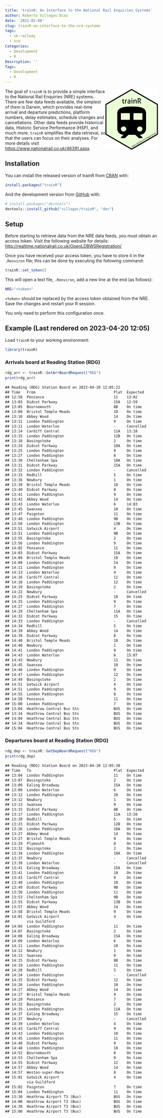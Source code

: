 ```yaml
---
title: 'trainR: An Interface to the National Rail Enquiries Systems'
author: Roberto Villegas-Diaz
date: '2021-02-08'
slug: trainR-an-interface-to-the-nre-systems
tags:
  - uk-railway
  - nre
Categories:
  - Development
  - R
Description: ''
Tags:
  - Development
  - R
---
```


<img src="https://raw.githubusercontent.com/villegar/trainR/main/inst/images/logo.png" alt="logo" align="right" height=200px/>

The goal of `trainR` is to provide a simple interface to the 
National Rail Enquiries (NRE) systems. There are few data feeds 
available, the simplest of them is Darwin, which provides real-time 
arrival and departure predictions, platform numbers, delay estimates, 
schedule changes and cancellations. Other data feeds provide historical 
data, Historic Service Performance (HSP), and much more. `trainR` 
simplifies the data retrieval, so that the users can focus on their 
analyses. For more details visit 
https://www.nationalrail.co.uk/46391.aspx.

## Installation

You can install the released version of trainR from [CRAN](https://CRAN.R-project.org) with:

``` r
install.packages("trainR")
```

And the development version from [GitHub](https://github.com/) with:

``` r
# install.packages("devtools")
devtools::install_github("villegar/trainR", "dev")
```

## Setup
Before starting to retrieve data from the NRE data feeds, you must obtain an access token. 
Visit the following website for details: http://realtime.nationalrail.co.uk/OpenLDBWSRegistration/

Once you have received your access token, you have to store it in the `.Renviron` file; this can be 
done by executing the following command:


```r
trainR::set_token()
```

This will open a text file, `.Renviron`, add a new line at the end (as follows):

```bash
NRE="<token>"
```

`<token>` should be replaced by the access token obtained from the NRE. Save the changes and restart 
your R session.

You only need to perform this configuration once.

## Example (Last rendered on 2023-04-20 12:05)

Load `trainR` to your working environment:

```r
library(trainR)
```

### Arrivals board at Reading Station (RDG)


```r
rdg_arr <- trainR::GetArrBoardRequest("RDG")
print(rdg_arr)
```

```
## Reading (RDG) Station Board on 2023-04-20 12:05:22
## Time   From                                    Plat  Expected
## 12:58  Penzance                                11    13:02
## 13:03  Didcot Parkway                          15A   12:59
## 13:05  Bournemouth                             8B    On time
## 13:09  Bristol Temple Meads                    10    On time
## 13:10  Abbey Wood                              14    On time
## 13:11  London Paddington                       9     On time
## 13:11  London Waterloo                         -     Cancelled
## 13:14  Cardiff Central                         11A   13:18
## 13:15  London Paddington                       12B   On time
## 13:18  Basingstoke                             2     On time
## 13:24  Didcot Parkway                          10A   On time
## 13:25  London Paddington                       9     On time
## 13:27  London Paddington                       8     On time
## 13:30  Cheltenham Spa                          10A   On time
## 13:31  Didcot Parkway                          15A   On time
## 13:32  London Paddington                       -     Cancelled
## 13:33  Redhill                                 5     On time
## 13:36  Newbury                                 1     On time
## 13:39  Bristol Temple Meads                    10    On time
## 13:40  Didcot Parkway                          8     On time
## 13:41  London Paddington                       9     On time
## 13:42  Abbey Wood                              14    On time
## 13:43  London Waterloo                         6     14:03
## 13:45  Swansea                                 10    On time
## 13:47  Paignton                                11    On time
## 13:48  London Paddington                       9B    On time
## 13:50  London Paddington                       13B   On time
## 13:51  Gatwick Airport                         4     On time
## 13:51  London Paddington                       9B    On time
## 13:55  Basingstoke                             2     On time
## 13:56  London Paddington                       9     On time
## 14:02  Penzance                                11    On time
## 14:03  Didcot Parkway                          15A   On time
## 14:09  Bristol Temple Meads                    10    On time
## 14:09  London Paddington                       14    On time
## 14:11  London Paddington                       9     On time
## 14:13  London Waterloo                         4     On time
## 14:16  Cardiff Central                         11    On time
## 14:18  London Paddington                       12    On time
## 14:19  Basingstoke                             2     On time
## 14:22  Newbury                                 -     Cancelled
## 14:25  Didcot Parkway                          10    On time
## 14:25  London Paddington                       9     On time
## 14:27  London Paddington                       7     On time
## 14:29  Cheltenham Spa                          11A   On time
## 14:32  Didcot Parkway                          15    On time
## 14:33  London Paddington                       -     Cancelled
## 14:34  Redhill                                 5     On time
## 14:39  Abbey Wood                              14    On time
## 14:39  Didcot Parkway                          8     On time
## 14:40  Bristol Temple Meads                    10    On time
## 14:40  Newbury                                 1     On time
## 14:41  London Paddington                       9     On time
## 14:43  London Waterloo                         6     15:07
## 14:43  Newbury                                 11    On time
## 14:45  Swansea                                 10    On time
## 14:46  London Paddington                       9     On time
## 14:47  London Paddington                       12    On time
## 14:49  Basingstoke                             2     On time
## 14:51  Gatwick Airport                         4     On time
## 14:51  London Paddington                       9     On time
## 14:55  London Paddington                       8     On time
## 14:58  Penzance                                11    On time
## 15:00  London Paddington                       7     On time
## 13:04  Heathrow Central Bus Stn                BUS   On time
## 13:34  Heathrow Central Bus Stn                BUS   On time
## 14:04  Heathrow Central Bus Stn                BUS   On time
## 14:34  Heathrow Central Bus Stn                BUS   On time
## 15:04  Heathrow Central Bus Stn                BUS   On time
```

### Departures board at Reading Station (RDG)


```r
rdg_dep <- trainR::GetDepBoardRequest("RDG")
print(rdg_dep)
```

```
## Reading (RDG) Station Board on 2023-04-20 12:05:30
## Time   To                                      Plat  Expected
## 13:04  London Paddington                       11    On time
## 13:07  Basingstoke                             2     On time
## 13:09  Ealing Broadway                         15A   On time
## 13:09  London Waterloo                         6     On time
## 13:12  London Paddington                       10    On time
## 13:12  Newbury                                 1     On time
## 13:13  Swansea                                 9     On time
## 13:15  Didcot Parkway                          8B    On time
## 13:17  London Paddington                       11A   13:20
## 13:20  Redhill                                 5     On time
## 13:23  Didcot Parkway                          12B   On time
## 13:26  London Paddington                       10A   On time
## 13:27  Abbey Wood                              14    On time
## 13:27  Bristol Temple Meads                    9     On time
## 13:29  Plymouth                                8     On time
## 13:32  Basingstoke                             2     On time
## 13:34  London Paddington                       10A   On time
## 13:37  Newbury                                 -     Cancelled
## 13:39  London Waterloo                         -     Cancelled
## 13:41  Ealing Broadway                         15A   On time
## 13:41  London Paddington                       10    On time
## 13:43  Cardiff Central                         9     On time
## 13:48  London Paddington                       10    On time
## 13:49  Didcot Parkway                          9B    On time
## 13:50  London Paddington                       11    On time
## 13:53  Cheltenham Spa                          9B    On time
## 13:55  Didcot Parkway                          13B   On time
## 13:57  Abbey Wood                              14    On time
## 13:58  Bristol Temple Meads                    9     On time
## 14:01  Gatwick Airport                         4     On time
##        via Guildford                           
## 14:04  London Paddington                       11    On time
## 14:07  Basingstoke                             2     On time
## 14:08  Ealing Broadway                         15A   On time
## 14:09  London Waterloo                         6     On time
## 14:11  London Paddington                       10    On time
## 14:12  Newbury                                 1     On time
## 14:13  Swansea                                 9     On time
## 14:15  Didcot Parkway                          8B    On time
## 14:19  London Paddington                       11    On time
## 14:20  Redhill                                 5     On time
## 14:24  London Paddington                       -     Cancelled
## 14:25  Didcot Parkway                          12    On time
## 14:26  London Paddington                       10    On time
## 14:27  Abbey Wood                              14    On time
## 14:27  Bristol Temple Meads                    9     On time
## 14:29  Penzance                                7     On time
## 14:32  Basingstoke                             2     On time
## 14:35  London Paddington                       11A   On time
## 14:37  Ealing Broadway                         15    On time
## 14:37  Newbury                                 -     Cancelled
## 14:39  London Waterloo                         4     On time
## 14:43  Cardiff Central                         9     On time
## 14:43  London Paddington                       10    On time
## 14:45  London Paddington                       11    On time
## 14:48  Didcot Parkway                          9     On time
## 14:48  London Paddington                       10    On time
## 14:52  Bournemouth                             8     On time
## 14:53  Cheltenham Spa                          9     On time
## 14:55  Didcot Parkway                          12    On time
## 14:57  Abbey Wood                              14    On time
## 14:57  Weston-super-Mare                       8     On time
## 15:01  Gatwick Airport                         4     On time
##        via Guildford                           
## 15:02  Paignton                                7     On time
## 15:04  London Paddington                       11    On time
## 13:30  Heathrow Airport T3 (Bus)               BUS   On time
## 14:00  Heathrow Airport T3 (Bus)               BUS   On time
## 14:30  Heathrow Airport T3 (Bus)               BUS   On time
## 15:00  Heathrow Airport T3 (Bus)               BUS   On time
```
